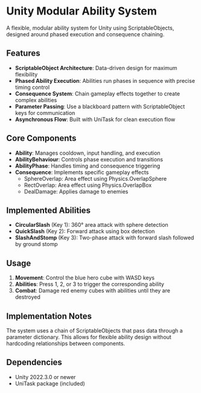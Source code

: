 # Unity Modular Ability System

A flexible, modular ability system for Unity using ScriptableObjects, designed around phased execution and consequence chaining.

## Features

- **ScriptableObject Architecture**: Data-driven design for maximum flexibility
- **Phased Ability Execution**: Abilities run phases in sequence with precise timing control
- **Consequence System**: Chain gameplay effects together to create complex abilities
- **Parameter Passing**: Use a blackboard pattern with ScriptableObject keys for communication
- **Asynchronous Flow**: Built with UniTask for clean execution flow

## Core Components

- **Ability**: Manages cooldown, input handling, and execution
- **AbilityBehaviour**: Controls phase execution and transitions
- **AbilityPhase**: Handles timing and consequence triggering
- **Consequence**: Implements specific gameplay effects
  - SphereOverlap: Area effect using Physics.OverlapSphere
  - RectOverlap: Area effect using Physics.OverlapBox
  - DealDamage: Applies damage to enemies

## Implemented Abilities

- **CircularSlash** (Key 1): 360° area attack with sphere detection
- **QuickSlash** (Key 2): Forward attack using box detection
- **SlashAndStomp** (Key 3): Two-phase attack with forward slash followed by ground stomp

## Usage

1. **Movement**: Control the blue hero cube with WASD keys
2. **Abilities**: Press 1, 2, or 3 to trigger the corresponding ability
3. **Combat**: Damage red enemy cubes with abilities until they are destroyed

## Implementation Notes

The system uses a chain of ScriptableObjects that pass data through a parameter dictionary. This allows for flexible ability design without hardcoding relationships between components.

## Dependencies

- Unity 2022.3.0 or newer
- UniTask package (included)